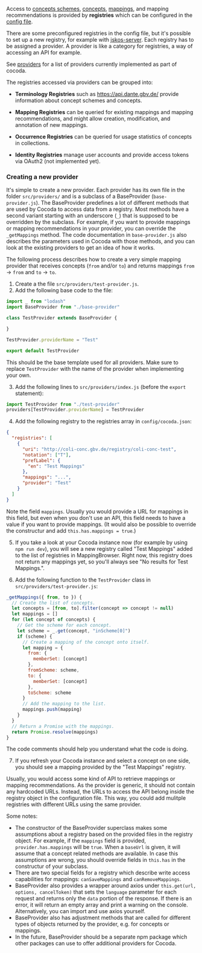 Access to [concepts schemes](#concept-schemes), [concepts](#concepts), [mappings](#mappings), and mapping recommendations is provided by **registries** which can be configured in the [config file](#configuration).

There are some preconfigured registries in the config file, but it's possible to set up a new registry, for example with [jskos-server](https://github.com/gbv/jskos-server). Each registry has to be assigned a provider. A provider is like a category for registries, a way of accessing an API for example.

See [providers](#providers) for a list of providers currently implemented as part of cocoda.

The registries accessed via providers can be grouped into:

* **Terminology Registries** such as <https://api.dante.gbv.de/> provide
  information about concept schemes and concepts.

* **Mapping Registries** can be queried for existing mappings and mapping recommendations, and might allow creation, modification, and annotation of new mappings.

* **Occurrence Registries** can be queried for usage statistics of concepts in collections.

* **Identity Registries** manage user accounts and provide access tokens via OAuth2 (not implemented yet).

### Creating a new provider

It's simple to create a new provider. Each provider has its own file in the folder `src/providers/` and is a subclass of a BaseProvider (`base-provider.js`). The BaseProvider predefines a lot of different methods that are used by Cocoda to access data from a registry. Most methods have a second variant starting with an underscore (`_`) that is supposed to be overridden by the subclass. For example, if you want to provide mappings or mapping recommendations in your provider, you can override the `_getMappings` method. The code documentation in `base-provider.js` also describes the parameters used in Cocoda with those methods, and you can look at the existing providers to get an idea of how it works.



The following process describes how to create a very simple mapping provider that receives concepts (`from` and/or `to`) and returns mappings `from` -> `from` and `to` -> `to`.

1. Create a the file `src/providers/test-provider.js`.
2. Add the following base code to the file:
  ```js static
  import _ from "lodash"
  import BaseProvider from "./base-provider"

  class TestProvider extends BaseProvider {

  }

  TestProvider.providerName = "Test"

  export default TestProvider
  ```
  This should be the base template used for all providers. Make sure to replace `TestProvider` with the name of the provider when implementing your own.

3. Add the following lines to `src/providers/index.js` (before the `export` statement):
  ```js static
  import TestProvider from "./test-provider"
  providers[TestProvider.providerName] = TestProvider
  ```

4. Add the following registry to the registries array in `config/cocoda.json`:
  ```json
  {
    "registries": [
      {
        "uri": "http://coli-conc.gbv.de/registry/coli-conc-test",
        "notation": ["T"],
        "prefLabel": {
          "en": "Test Mappings"
        },
        "mappings": "...",
        "provider": "Test"
      }
    ]
  }
  ```
  Note the field `mappings`. Usually you would provide a URL for mappings in this field, but even when you don't use an API, this field needs to have a value if you want to provide mappings. (It would also be possible to override the constructur and add `this.has.mappings = true`.)

5. If you take a look at your Cocoda instance now (for example by using `npm run dev`), you will see a new registry called "Test Mappings" added to the list of registries in MappingBrowser. Right now, this registry does not return any mappings yet, so you'll always see "No results for Test Mappings.".

6. Add the following function to the `TestProvider` class in `src/providers/test-provider.js`:
  ```js static
  _getMappings({ from, to }) {
    // Create the list of concepts.
    let concepts = [from, to].filter(concept => concept != null)
    let mappings = []
    for (let concept of concepts) {
      // Get the scheme for each concept.
      let scheme = _.get(concept, "inScheme[0]")
      if (scheme) {
        // Create a mapping of the concept onto itself.
        let mapping = {
          from: {
            memberSet: [concept]
          },
          fromScheme: scheme,
          to: {
            memberSet: [concept]
          },
          toScheme: scheme
        }
        // Add the mapping to the list.
        mappings.push(mapping)
      }
    }
    // Return a Promise with the mappings.
    return Promise.resolve(mappings)
  }
  ```
  The code comments should help you understand what the code is doing.

7. If you refresh your Cocoda instance and select a concept on one side, you should see a mapping provided by the "Test Mappings" registry.

Usually, you would access some kind of API to retrieve mappings or mapping recommendations. As the provider is generic, it should not contain any hardcoded URLs. Instead, the URLs to access the API belong inside the registry object in the configuration file. This way, you could add mulitple registries with different URLs using the same provider.

Some notes:

- The constructor of the BaseProvider superclass makes some assumptions about a registry based on the provided files in the registry object. For example, if the `mappings` field is provided, `provider.has.mappings` will be `true`. When a `baseUrl` is given, it will assume that a concept related methods are available. In case this assumptions are wrong, you should override fields in `this.has` in the constructur of your subclass.
- There are two special fields for a registry which describe write access capabilities for mappings: `canSaveMappings` and `canRemoveMappings`.
- BaseProvider also provides a wrapper around axios under `this.get(url, options, cancelToken)` that sets the `language` parameter for each request and returns only the `data` portion of the response. If there is an error, it will return an empty array and print a warning on the console. Alternatively, you can import and use axios yourself.
- BaseProvider also has adjustment methods that are called for different types of objects returned by the provider, e.g. for concepts or mappings.
- In the future, BaseProvider should be a separate npm package which other packages can use to offer additional providers for Cocoda.
